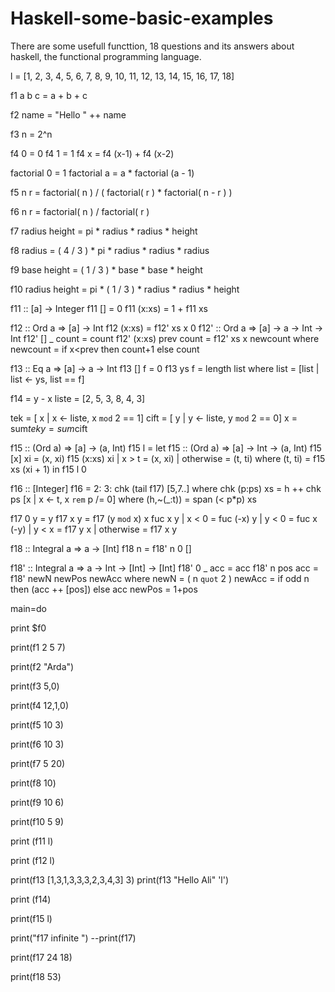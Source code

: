 # Haskell-some-basic-examples
There are some usefull functtion, 18 questions and its answers about haskell, the functional programming language.


l = [1, 2, 3, 4, 5, 6, 7, 8, 9, 10, 11, 12, 13, 14, 15, 16, 17, 18]

f1 a b c = a + b + c

f2 name = "Hello " ++ name

f3 n = 2^n

f4 0 = 0
f4 1 = 1
f4 x = f4 (x-1) + f4 (x-2)

factorial 0 = 1
factorial a = a * factorial (a - 1)

f5 n r = factorial( n ) / ( factorial( r ) * factorial( n - r ) )

f6  n r = factorial( n ) / factorial( r )

f7 radius height =  pi * radius * radius * height

f8 radius  = ( 4 / 3 ) * pi * radius * radius * radius

f9 base height =  ( 1 / 3 ) * base * base * height

f10 radius height = pi * ( 1 / 3 ) * radius * radius * height

f11 :: [a] -> Integer
f11 []     =  0
f11 (x:xs) =  1 + f11 xs

f12 :: Ord a => [a] -> Int
f12 (x:xs) = f12' xs x 0
f12' :: Ord a => [a] -> a -> Int -> Int
f12' [] _ count = count
f12' (x:xs) prev count = f12' xs x newcount
  where newcount = if x<prev then count+1 else count

f13 :: Eq a => [a] -> a -> Int
f13 [] f = 0
f13 ys f = length list
    where list = [list | list <- ys, list == f]

f14 = y - x
liste = [2, 5, 3, 8, 4, 3]

tek = [ x | x <- liste, x `mod` 2 == 1]
cift = [ y | y <- liste, y `mod` 2 == 0]
x = sum$tek
y = sum$cift



f15 :: (Ord a) => [a] -> (a, Int)
f15 l =
  let f15 :: (Ord a) => [a] -> Int -> (a, Int)
      f15 [x] xi = (x, xi)
      f15 (x:xs) xi
        | x > t     = (x, xi)
        | otherwise = (t, ti)
        where
          (t, ti) = f15 xs (xi + 1)
  in f15 l 0

f16 :: [Integer]
f16 = 2: 3: chk (tail f17) [5,7..]
 where
  chk (p:ps) xs = h ++ chk ps [x | x <- t, x `rem` p /= 0]
                  where (h,~(_:t)) = span (< p*p) xs

f17 0 y = y
f17 x y = f17 (y `mod` x) x
fuc x y | x < 0     = fuc (-x) y
          | y < 0     = fuc x (-y)
          | y < x     = f17 y x
          | otherwise = f17 x y

f18 :: Integral a => a -> [Int]
f18 n = f18' n 0 []

f18' :: Integral a => a -> Int -> [Int] -> [Int]
f18' 0 _ acc = acc
f18' n pos acc = f18' newN newPos newAcc
  where
    newN = ( n `quot` 2 )
    newAcc = if odd n then (acc ++ [pos]) else acc
    newPos = 1+pos


main=do

 print $f0

 print(f1 2 5 7)

 print(f2 "Arda")

 print(f3 5,0)

 print(f4 12,1,0)

 print(f5 10 3)

 print(f6 10 3)

 print(f7 5 20)

 print(f8 10)

 print(f9 10 6)

 print(f10 5 9)

 print (f11 l)

 print (f12 l)

 print(f13 [1,3,1,3,3,3,2,3,4,3] 3)
 print(f13 "Hello Ali" 'l')

 print (f14)

 print(f15 l)

 print("f17 infinite ")
 --print(f17)

 print(f17 24 18)

 print(f18 53)


